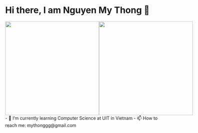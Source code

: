 # Hi there, I am Nguyen My Thong 👋
<div style="display: flex; flex-direction: row;">
 <img height="300" class="img" src="https://github-readme-stats.vercel.app/api/top-langs/?username=iknizzz1807&size_weight=0.5&count_weight=0.5&theme=cobalt&card_width=300" />
 <img height="300" class="img" src="https://github-readme-stats.vercel.app/api?username=iknizzz1807&show_icons=true&theme=cobalt&rank_icon=github&card_width=50" />
</div>
<!-- ![Top Langs](https://github-readme-stats.vercel.app/api/top-langs/?username=iknizzz1807&size_weight=0.5&count_weight=0.5&theme=cobalt)
![My Skills](https://skillicons.dev/icons?i=js,python,figma,webflow,cpp,svelte,django,flask,tensorflow,godot,react,firebase,html,css&perline=3)
<br />
![Nguyen My Thong's GitHub stats](https://github-readme-stats.vercel.app/api?username=iknizzz1807&show_icons=true&theme=cobalt&rank_icon=github) -->
- 🌱 I’m currently learning Computer Science at UIT in Vietnam
- 📫 How to reach me: mythonggg@gmail.com
